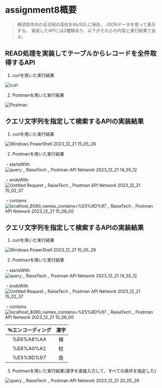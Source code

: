 # assignment8概要

> 横須賀市内の全日制の高校をMySQLに保存。
> JSONデータを使って表示する。
> 実装したAPIには2種類あり、以下がそれらの内容と実行結果である。


## READ処理を実装してテーブルからレコードを全件取得するAPI

1. curlを用いた実行結果

![curl](https://github.com/silvernyanko/assignment8/assets/145736051/9ad84cd6-e181-4ad3-91ea-756d48b252dd)


2. Postmanを用いた実行結果

![Postman](https://github.com/silvernyanko/assignment8/assets/145736051/f1d44cbf-fc7d-4f63-b9ad-c6e587dbcf9c)



## クエリ文字列を指定して検索するAPIの実装結果

1. curlを用いた実行結果

![Windows PowerShell 2023_12_21 15_05_28](https://github.com/silvernyanko/assignment8/assets/145736051/0f386ad1-c52b-4c55-93b8-370097dce6dc)



2. Postmanを用いた実行結果

・startsWith
![query _ RaiseTech _ Postman API Network 2023_12_21 14_55_12](https://github.com/silvernyanko/assignment8/assets/145736051/01dae3ab-09d2-4553-8d7c-f0717330c9c6)

・endsWith
![Untitled Request _ RaiseTech _ Postman API Network 2023_12_21 15_02_37](https://github.com/silvernyanko/assignment8/assets/145736051/3d5bac37-6e6e-42cf-bd9f-709ed259588b)

・contains
![localhost_8080_names_contains=%E5%8D%97 _ RaiseTech _ Postman API Network 2023_12_21 15_06_00](https://github.com/silvernyanko/assignment8/assets/145736051/10244c35-5130-4baa-aae0-4f055fd073c6)



## クエリ文字列を指定して検索するAPIの実装結果

1. curlを用いた実行結果

![Windows PowerShell 2023_12_21 15_05_28](https://github.com/silvernyanko/assignment8/assets/145736051/0f386ad1-c52b-4c55-93b8-370097dce6dc)



2. Postmanを用いた実行結果

・startsWith
![query _ RaiseTech _ Postman API Network 2023_12_21 14_55_12](https://github.com/silvernyanko/assignment8/assets/145736051/01dae3ab-09d2-4553-8d7c-f0717330c9c6)

・endsWith
![Untitled Request _ RaiseTech _ Postman API Network 2023_12_21 15_02_37](https://github.com/silvernyanko/assignment8/assets/145736051/3d5bac37-6e6e-42cf-bd9f-709ed259588b)

・contains
![localhost_8080_names_contains=%E5%8D%97 _ RaiseTech _ Postman API Network 2023_12_21 15_06_00](https://github.com/silvernyanko/assignment8/assets/145736051/10244c35-5130-4baa-aae0-4f055fd073c6)

| ％エンコーディング  |  漢字  |
|:----------:|:----:|
| %E6%A8%AA  |  横   |
| %E6%A0%A1  |  校   |
| %E5%8D%97  |  南   |

3. Postmanを用いた実行結果(漢字を直接入力して、すべての条件を指定した)

![query _ RaiseTech _ Postman API Network 2023_12_21 20_05_26](https://github.com/silvernyanko/assignment8/assets/145736051/71603601-111e-4d7d-99e3-7883a9b210bd)